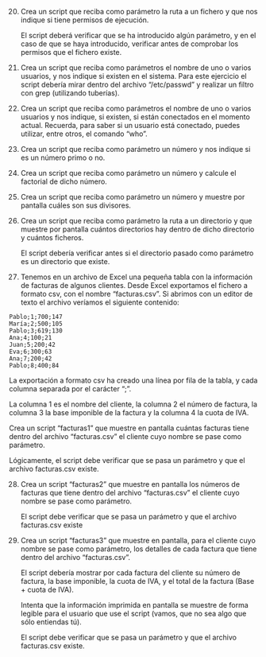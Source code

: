 20. Crea un script que reciba como parámetro la ruta a un fichero y que nos
indique si tiene permisos de ejecución.

    El script deberá verificar que se ha introducido algún parámetro, y en el
    caso de que se haya introducido, verificar antes de comprobar los
    permisos que el fichero existe.
    
21. Crea un script que reciba como parámetros el nombre de uno o varios
usuarios, y nos indique si existen en el sistema.
Para este ejercicio el script debería mirar dentro del archivo
“/etc/passwd” y realizar un filtro con grep (utilizando tuberías).

22. Crea un script que reciba como parámetros el nombre de uno o varios
usuarios y nos indique, si existen, si están conectados en el momento
actual. Recuerda, para saber si un usuario está conectado, puedes
utilizar, entre otros, el comando “who”.

23. Crea un script que reciba como parámetro un número y nos indique si
es un número primo o no.

24. Crea un script que reciba como parámetro un número y calcule el
factorial de dicho número.

25. Crea un script que reciba como parámetro un número y muestre por
pantalla cuáles son sus divisores.

26. Crea un script que reciba como parámetro la ruta a un directorio y que
muestre por pantalla cuántos directorios hay dentro de dicho directorio
y cuántos ficheros.

    El script debería verificar antes si el directorio pasado como parámetro
    es un directorio que existe.
    
27. Tenemos en un archivo de Excel una pequeña tabla con la información
de facturas de algunos clientes. Desde Excel exportamos el fichero a
formato csv, con el nombre “facturas.csv”. Si abrimos con un editor de
texto el archivo veríamos el siguiente contenido: 
```
Pablo;1;700;147
María;2;500;105
Pablo;3;619;130
Ana;4;100;21
Juan;5;200;42
Eva;6;300;63
Ana;7;200;42
Pablo;8;400;84
```

La exportación a formato csv ha creado una línea por fila de la tabla, y
cada columna separada por el carácter “;”. 
    
La columna 1 es el nombre del cliente, la columna 2 el número de
factura, la columna 3 la base imponible de la factura y la columna 4 la cuota de IVA.
    
Crea un script “facturas1” que muestre en pantalla cuántas facturas
tiene dentro del archivo “facturas.csv” el cliente cuyo nombre se pase
como parámetro.
    
Lógicamente, el script debe verificar que se pasa un parámetro y que el
archivo facturas.csv existe. 
    
28. Crea un script “facturas2” que muestre en pantalla los números de
facturas que tiene dentro del archivo “facturas.csv” el cliente cuyo
nombre se pase como parámetro.

    El script debe verificar que se pasa un parámetro y que el archivo
    facturas.csv existe
    
29. Crea un script “facturas3” que muestre en pantalla, para el cliente cuyo
nombre se pase como parámetro, los detalles de cada factura que tiene
dentro del archivo “facturas.csv”.

    El script debería mostrar por cada factura del cliente su número de
    factura, la base imponible, la cuota de IVA, y el total de la factura (Base + cuota de IVA).

    Intenta que la información imprimida en pantalla se muestre de forma
    legible para el usuario que use el script (vamos, que no sea algo que
    sólo entiendas tú).
    
    El script debe verificar que se pasa un parámetro y que el archivo
    facturas.csv existe.    
